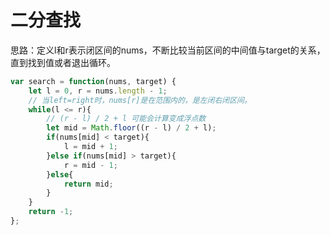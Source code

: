 # 二分查找

思路：定义l和r表示闭区间的nums，不断比较当前区间的中间值与target的关系，直到找到值或者退出循环。

```js
var search = function(nums, target) {
    let l = 0, r = nums.length - 1;
    // 当left=right时，nums[r]是在范围内的，是左闭右闭区间。
    while(l <= r){
	    // (r - l) / 2 + l 可能会计算变成浮点数
        let mid = Math.floor((r - l) / 2 + l);
        if(nums[mid] < target){
            l = mid + 1;
        }else if(nums[mid] > target){
            r = mid - 1;
        }else{
            return mid;
        }
    }
    return -1;
};
```